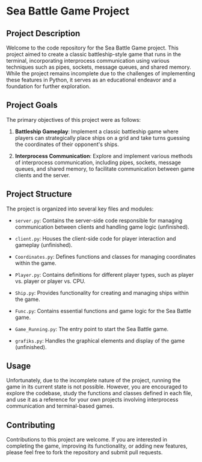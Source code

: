 # Sea Battle Game Project

## Project Description

Welcome to the code repository for the Sea Battle Game project. This project aimed to create a classic battleship-style game that runs in the terminal, incorporating interprocess communication using various techniques such as pipes, sockets, message queues, and shared memory. While the project remains incomplete due to the challenges of implementing these features in Python, it serves as an educational endeavor and a foundation for further exploration.

## Project Goals

The primary objectives of this project were as follows:

1. **Battleship Gameplay**: Implement a classic battleship game where players can strategically place ships on a grid and take turns guessing the coordinates of their opponent's ships.

2. **Interprocess Communication**: Explore and implement various methods of interprocess communication, including pipes, sockets, message queues, and shared memory, to facilitate communication between game clients and the server.

## Project Structure

The project is organized into several key files and modules:

- `server.py`: Contains the server-side code responsible for managing communication between clients and handling game logic (unfinished).

- `client.py`: Houses the client-side code for player interaction and gameplay (unfinished).

- `Coordinates.py`: Defines functions and classes for managing coordinates within the game.

- `Player.py`: Contains definitions for different player types, such as player vs. player or player vs. CPU.

- `Ship.py`: Provides functionality for creating and managing ships within the game.

- `Func.py`: Contains essential functions and game logic for the Sea Battle game.

- `Game_Running.py`: The entry point to start the Sea Battle game.

- `grafiks.py`: Handles the graphical elements and display of the game (unfinished).

## Usage

Unfortunately, due to the incomplete nature of the project, running the game in its current state is not possible. However, you are encouraged to explore the codebase, study the functions and classes defined in each file, and use it as a reference for your own projects involving interprocess communication and terminal-based games.

## Contributing

Contributions to this project are welcome. If you are interested in completing the game, improving its functionality, or adding new features, please feel free to fork the repository and submit pull requests.

